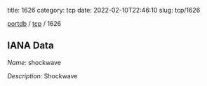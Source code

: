 title: 1626
category: tcp
date: 2022-02-10T22:46:10
slug: tcp/1626

[portdb](/) / [tcp](/category/tcp.html) / 1626


## IANA Data

_Name:_ shockwave

_Description:_ Shockwave

